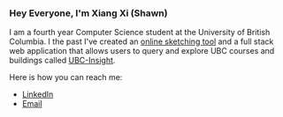 
### **Hey Everyone, I'm Xiang Xi (Shawn)**

I am a fourth year Computer Science student at the University of British Columbia. I the past I've created an [online sketching tool](https://github.com/xiangxichen11/PaintApp) and a full stack web application that allows users to query and explore UBC courses and buildings called [UBC-Insight](https://github.com/xiangxichen11/UBC-Insight).

Here is how you can reach me:

- [LinkedIn](https://www.linkedin.com/in/xiangxichen/)
- [Email](xiangxi.chen.ca@gmail.com)

